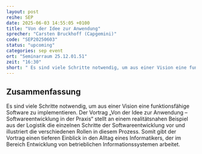 ```yaml
---
layout: post
reihe: SEP
date: 2025-06-03 14:55:05 +0100
title: "Von der Idee zur Anwendung"
sprecher: "Carsten Bruckhoff (Capgemini)"
code: "SEP20250603"
status: "upcoming"
categories: sep event
ort: "Seminarraum 25.12.01.51"
zeit: "16:30"
short: " Es sind viele Schritte notwendig, um aus einer Vision eine funktionsfähige Software zu implementieren. Der Vortrag „Von der Idee zur Anwendung – Softwareentwicklung in der Praxis“ stellt an einem realitätsnahen Beispiel aus der Logistik die einzelnen ..."
---
```


## Zusammenfassung


Es sind viele Schritte notwendig, um aus einer Vision eine funktionsfähige Software zu implementieren.
Der Vortrag „Von der Idee zur Anwendung – Softwareentwicklung in der Praxis“ stellt an einem realitätsnahen Beispiel aus der Logistik die einzelnen Schritte der Softwareentwicklung vor und illustriert die verschiedenen Rollen in diesem Prozess.
Somit gibt der Vortrag einen tieferen Einblick in den Alltag eines Informatikers, der im Bereich Entwicklung von betrieblichen Informationssystemen arbeitet.


